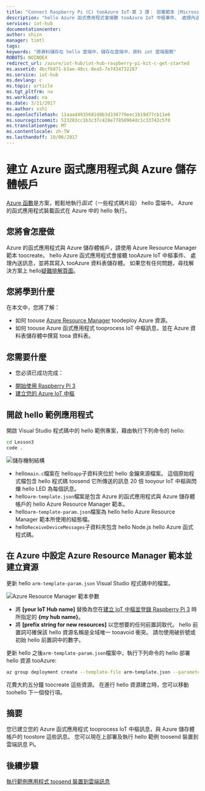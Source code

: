 ```yaml
---
title: "Connect Raspberry Pi (C) tooAzure IoT-第 3 課： 部署範本 |Microsoft 文件"
description: "hello Azure 函式應用程式會接聽 tooAzure IoT 中樞事件、 處理內送訊息，並將其寫入 tooAzure 資料表儲存體。"
services: iot-hub
documentationcenter: 
author: shizn
manager: timtl
tags: 
keywords: "將資料儲存在 hello 雲端中，儲存在雲端中，資料 iot 雲端服務"
ROBOTS: NOINDEX
redirect_url: /azure/iot-hub/iot-hub-raspberry-pi-kit-c-get-started
ms.assetid: 4bcfb071-b3ae-48cc-8ea5-7e7434732287
ms.service: iot-hub
ms.devlang: c
ms.topic: article
ms.tgt_pltfrm: na
ms.workload: na
ms.date: 3/21/2017
ms.author: xshi
ms.openlocfilehash: 11aaad4935681d8b3d338779eec1b19d77cb11e6
ms.sourcegitcommit: 523283cc1b3c37c428e77850964dc1c33742c5f0
ms.translationtype: MT
ms.contentlocale: zh-TW
ms.lasthandoff: 10/06/2017
---
```

# <a name="create-an-azure-function-app-and-azure-storage-account"></a>建立 Azure 函式應用程式與 Azure 儲存體帳戶
[Azure 函數](../../articles/azure-functions/functions-overview.md)是方案，輕鬆地執行*函式*（一些程式碼片段） hello 雲端中。 Azure 的函式應用程式裝載函式在 Azure 中的 hello 執行。

## <a name="what-will-you-do"></a>您將會怎麼做
Azure 的函式應用程式與 Azure 儲存體帳戶，請使用 Azure Resource Manager 範本 toocreate。 hello Azure 函式應用程式會接聽 tooAzure IoT 中樞事件、 處理內送訊息，並將其寫入 tooAzure 資料表儲存體。 如果您有任何問題，尋找解決方案上 hello[疑難排解頁面](iot-hub-raspberry-pi-kit-c-troubleshooting.md)。

## <a name="what-will-you-learn"></a>您將學到什麼
在本文中，您將了解：
* 如何 toouse [Azure Resource Manager](../../articles/azure-resource-manager/resource-group-overview.md) toodeploy Azure 資源。
* 如何 toouse Azure 函式應用程式 tooprocess IoT 中樞訊息，並在 Azure 資料表儲存體中撰寫 tooa 資料表。

## <a name="what-do-you-need"></a>您需要什麼
* 您必須已成功完成：
- [開始使用 Raspberry Pi 3](iot-hub-raspberry-pi-kit-c-get-started.md)
- [建立您的 Azure IoT 中樞](iot-hub-raspberry-pi-kit-c-get-started.md)

## <a name="open-hello-sample-app"></a>開啟 hello 範例應用程式
開啟 Visual Studio 程式碼中的 hello 範例專案，藉由執行下列命令的 hello:

```bash
cd Lesson3
code .
```

![儲存機制結構](media/iot-hub-raspberry-pi-lessons/lesson3/repo_structure_c.png)

* hello`main.c`檔案在 hello`app`子資料夾位於 hello 金鑰來源檔案。 這個原始程式檔包含 hello 程式碼 toosend 它所傳送的訊息 20 倍 tooyour IoT 中樞與閃爍 hello LED 為每個訊息。
* hello`arm-template.json`檔案是包含 Azure 的函式應用程式與 Azure 儲存體帳戶的 hello Azure Resource Manager 範本。
* hello`arm-template-param.json`檔案為 hello hello Azure Resource Manager 範本所使用的組態檔。
* hello`ReceiveDeviceMessages`子資料夾包含 hello Node.js hello Azure 函式程式碼。

## <a name="configure-azure-resource-manager-templates-and-create-resources-in-azure"></a>在 Azure 中設定 Azure Resource Manager 範本並建立資源
更新 hello `arm-template-param.json` Visual Studio 程式碼中的檔案。

![Azure Resource Manager 範本參數](media/iot-hub-raspberry-pi-lessons/lesson3/arm_para_c.png)

* 將 **[your IoT Hub name]** 替換為您在[建立 IoT 中樞並登錄 Raspberry Pi 3](iot-hub-raspberry-pi-kit-c-lesson2-prepare-azure-iot-hub.md) 時所指定的 **{my hub name}**。
* 將 **[prefix string for new resources]** 以您想要的任何前置詞取代。 hello 前置詞可確保該 hello 資源名稱是全域唯一 tooavoid 衝突。 請勿使用破折號或初始 hello 前置詞中的數字。

更新 hello 之後`arm-template-param.json`檔案中，執行下列命令的 hello 部署 hello 資源 tooAzure:

```bash
az group deployment create --template-file arm-template.json --parameters @arm-template-param.json -g iot-sample
```

花費大約五分鐘 toocreate 這些資源。 在進行 hello 資源建立時，您可以移動 toohello 下一個發行項。

## <a name="summary"></a>摘要
您已建立您的 Azure 函式應用程式 tooprocess IoT 中樞訊息，與 Azure 儲存體帳戶的 toostore 這些訊息。 您可以現在上部署及執行 hello 範例 toosend 裝置到雲端訊息 Pi。

## <a name="next-steps"></a>後續步驟
[執行範例應用程式 toosend 裝置到雲端訊息](iot-hub-raspberry-pi-kit-c-lesson3-run-azure-blink.md)

